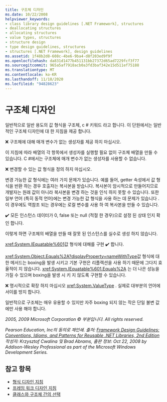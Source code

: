 ```yaml
---
title: 구조체 디자인
ms.date: 10/22/2008
helpviewer_keywords:
- class library design guidelines [.NET Framework], structures
- deallocating structures
- allocating structures
- value types, structures
- structure design
- type design guidelines, structures
- structures [.NET Framework], design guidelines
ms.assetid: 1f48b2d8-608c-4be6-9ba4-d8f203ed9f9f
ms.openlocfilehash: da831d1477b451131bb27372d65ad7229fcf3f77
ms.sourcegitcommit: 965a5af7918acb0a3fd3baf342e15d511ef75188
ms.translationtype: MT
ms.contentlocale: ko-KR
ms.lasthandoff: 11/18/2020
ms.locfileid: "94828623"
---
```

# <a name="struct-design"></a>구조체 디자인
일반적으로 일반 용도의 값 형식을 구조체, c # 키워드 라고 합니다. 이 단원에서는 일반적인 구조체 디자인에 대 한 지침을 제공 합니다.

 ❌ 구조체에 대해 매개 변수가 없는 생성자를 제공 하지 마십시오.

 이 지침에 따라 배열의 각 항목에서 생성자를 실행할 필요 없이 구조체 배열을 만들 수 있습니다. C #에서는 구조체에 매개 변수가 없는 생성자를 사용할 수 없습니다.

 ❌ 변경할 수 있는 값 형식을 정의 하지 마십시오.

 변경 가능한 값 형식에는 여러 가지 문제가 있습니다. 예를 들어, getter 속성에서 값 형식을 반환 하는 경우 호출자는 복사본을 받습니다. 복사본이 암시적으로 만들어지므로 개발자는 원래 값이 아니라 복사본을 변경 하는 것을 인식 하지 못할 수 있습니다. 또한 일부 언어 (특히 동적 언어)에는 변경 가능한 값 형식을 사용 하는 데 문제가 있습니다 .이 경우에도 역참조 되는 경우에는 로컬 변수를 사용 하 여 복사본을 만들 수 있습니다.

 ✔️ 모든 인스턴스 데이터가 0, false 또는 null (적절 한 경우)으로 설정 된 상태 인지 확인 합니다.

 이렇게 하면 구조체의 배열을 만들 때 잘못 된 인스턴스를 실수로 생성 하지 않습니다.

 <xref:System.IEquatable%601>값 형식에 대해를 구현 ✔️ 합니다.

 <xref:System.Object.Equals%2A?displayProperty=nameWithType>값 형식에 대 한 메서드는 boxing을 발생 시키고 기본 구현은 리플렉션을 사용 하기 때문에 그다지 효율적이 지 않습니다. <xref:System.IEquatable%601.Equals%2A> 는 더 나은 성능을 가질 수 있으며 boxing을 발생 시 키 지 않도록 구현할 수 있습니다.

 ❌ 명시적으로 확장 하지 마십시오 <xref:System.ValueType> . 실제로 대부분의 언어에서이를 방지 합니다.

 일반적으로 구조체는 매우 유용할 수 있지만 자주 boxing 되지 않는 작은 단일 불변 값에만 사용 해야 합니다.

 *2005, 2009 Microsoft Corporation © 부분입니다. All rights reserved.*

 *Pearson Education, Inc의 동의로 재인쇄. 출처: [Framework Design Guidelines: Conventions, Idioms, and Patterns for Reusable .NET Libraries, 2nd Edition](https://www.informit.com/store/framework-design-guidelines-conventions-idioms-and-9780321545619) 작성자: Krzysztof Cwalina 및 Brad Abrams, 출판 정보: Oct 22, 2008 by Addison-Wesley Professional as part of the Microsoft Windows Development Series.*

## <a name="see-also"></a>참고 항목

- [형식 디자인 지침](type.md)
- [프레임 워크 디자인 지침](index.md)
- [클래스와 구조체 간의 선택](choosing-between-class-and-struct.md)
